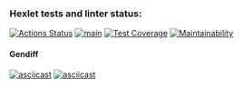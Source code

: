 ### Hexlet tests and linter status:

[![Actions Status](https://github.com/Xaz16/backend-project-lvl2/workflows/hexlet-check/badge.svg)](https://github.com/Xaz16/backend-project-lvl2/actions)
[![main](https://github.com/Xaz16/backend-project-lvl2/actions/workflows/main.yml/badge.svg?branch=main)](https://github.com/Xaz16/backend-project-lvl2/actions/workflows/main.yml)
[![Test Coverage](https://api.codeclimate.com/v1/badges/f18b1d7c0788bec9942b/test_coverage)](https://codeclimate.com/github/Xaz16/backend-project-lvl2/test_coverage)
[![Maintainability](https://api.codeclimate.com/v1/badges/f18b1d7c0788bec9942b/maintainability)](https://codeclimate.com/github/Xaz16/backend-project-lvl2/maintainability)

#### Gendiff

[![asciicast](https://asciinema.org/a/YWGpMxFkemJfWb0fGtOAsUkU7.svg)](https://asciinema.org/a/YWGpMxFkemJfWb0fGtOAsUkU7)
[![asciicast](https://asciinema.org/a/uuQQPB3yFlpECKroPHdUeTcua)](https://asciinema.org/a/uuQQPB3yFlpECKroPHdUeTcua)

